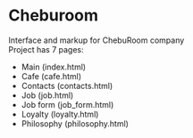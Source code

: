# Сheburoom
Interface and markup for ChebuRoom company  
Project has 7 pages:  
+ Main (index.html)  
+ Cafe (cafe.html)  
+ Contacts (contacts.html)  
+ Job (job.html)  
+ Job form (job_form.html)  
+ Loyalty (loyalty.html)  
+ Philosophy (philosophy.html)  
